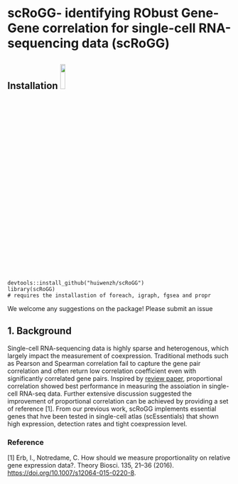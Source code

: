# scRoGG- identifying RObust Gene-Gene correlation for single-cell RNA-sequencing data (scRoGG)

## Installation                                            <img src="https://user-images.githubusercontent.com/46465953/211182218-b577f94b-6b44-4c11-83aa-7d2ba20406e2.png" width=15% height=12%> 

```
devtools::install_github("huiwenzh/scRoGG")
library(scRoGG)
# requires the installastion of foreach, igraph, fgsea and propr
```
We welcome any suggestions on the package! Please submit an issue  
## 1. Background

Single-cell RNA-sequencing data is highly sparse and heterogenous, which largely impact the measurement of coexpression. Traditional methods such as Pearson and Spearman correlation fail to capture the gene pair correlation and often return low correlation coefficient even with significantly correlated gene pairs. Inspired by [review paper](https://www.nature.com/articles/s41592-019-0372-4), proportional correlation showed best performance in measuring the assoiation in single-cell RNA-seq data. Further extensive discussion suggested the improvement of proportional correlation can be achieved by providing a set of reference [1]. From our previous work, scRoGG implements essential genes that hve been tested in single-cell atlas (scEssentials) that shown high expression, detection rates and tight coexpression level.









### Reference
[1] Erb, I., Notredame, C. How should we measure proportionality on relative gene expression data?. Theory Biosci. 135, 21–36 (2016). https://doi.org/10.1007/s12064-015-0220-8.

